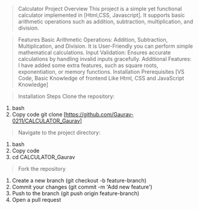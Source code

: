 > Calculator Project
> Overview
This project is a simple yet functional calculator implemented in [Html,CSS, Javascript]. It supports basic arithmetic operations such as addition, subtraction, multiplication, and division.

> Features
Basic Arithmetic Operations: Addition, Subtraction, Multiplication, and Division.
It is User-Friendly you can perform simple mathematical calculations.
Input Validation: Ensures accurate calculations by handling invalid inputs gracefully.
Additional Features: I have added some extra features, such as square roots, exponentiation, or memory functions.
> Installation
Prerequisites
[VS Code, Basic Knowledge of frontend Like Html, CSS and JavaScript Knowledge]

> Installation Steps
Clone the repository:
1. bash
2. Copy code
git clone [https://github.com/Gaurav-0211/CALCULATOR_Gaurav]
> Navigate to the project directory:
1. bash
2. Copy code
3. cd CALCULATOR_Gaurav

> Fork the repository
1. Create a new branch (git checkout -b feature-branch)
2. Commit your changes (git commit -m 'Add new feature')
3. Push to the branch (git push origin feature-branch)
4. Open a pull request
